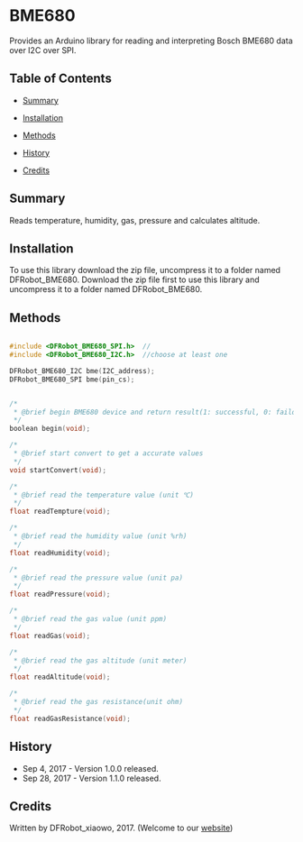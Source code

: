 # BME680
Provides an Arduino library for reading and interpreting Bosch BME680 data over I2C over SPI.

## Table of Contents

* [Summary](#summary)
* [Installation](#installation)
* [Methods](#methods)

* [History](#history)
* [Credits](#credits)
<snippet>
<content>

## Summary

Reads temperature, humidity, gas, pressure and calculates altitude.

## Installation

To use this library download the zip file, uncompress it to a folder named DFRobot_BME680. 
Download the zip file first to use this library and uncompress it to a folder named DFRobot_BME680. 

## Methods

```C++

#include <DFRobot_BME680_SPI.h>  //
#include <DFRobot_BME680_I2C.h>  //choose at least one

DFRobot_BME680_I2C bme(I2C_address);
DFRobot_BME680_SPI bme(pin_cs);


/*
 * @brief begin BME680 device and return result(1: successful, 0: faild)
 */
boolean begin(void);

/*
 * @brief start convert to get a accurate values
 */
void startConvert(void);

/*
 * @brief read the temperature value (unit ℃)
 */
float readTempture(void);

/*
 * @brief read the humidity value (unit %rh)
 */
float readHumidity(void);

/*
 * @brief read the pressure value (unit pa)
 */
float readPressure(void);

/*
 * @brief read the gas value (unit ppm)
 */
float readGas(void);

/*
 * @brief read the gas altitude (unit meter)
 */
float readAltitude(void);

/*
 * @brief read the gas resistance(unit ohm)
 */
float readGasResistance(void);

```
	
## History

- Sep 4, 2017 - Version 1.0.0 released.
- Sep 28, 2017 - Version 1.1.0 released.

## Credits

Written by DFRobot_xiaowo, 2017. (Welcome to our [website](https://www.dfrobot.com/))
